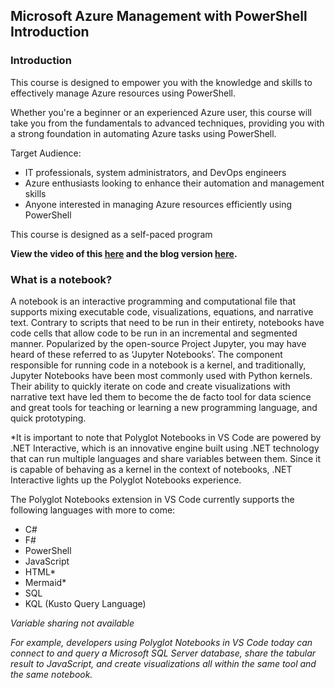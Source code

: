 ## Microsoft Azure Management with PowerShell Introduction

### Introduction

This course is designed to empower you with the knowledge and skills to effectively manage Azure resources using PowerShell. 

Whether you're a beginner or an experienced Azure user, this course will take you from the fundamentals to advanced techniques, providing you with a strong foundation in automating Azure tasks using PowerShell.

Target Audience:

* IT professionals, system administrators, and DevOps engineers
* Azure enthusiasts looking to enhance their automation and management skills
* Anyone interested in managing Azure resources efficiently using PowerShell

This course is designed as a self-paced program

**View the video of this [here](https://youtu.be/a4gehHwlwBQ) and the blog version [here](https://luke.geek.nz/azure/powershell/azure-management-powershell/).**

### What is a notebook?

A notebook is an interactive programming and computational file that supports mixing executable code, visualizations, equations, and narrative text. Contrary to scripts that need to be run in their entirety, notebooks have code cells that allow code to be run in an incremental and segmented manner. Popularized by the open-source Project Jupyter, you may have heard of these referred to as ‘Jupyter Notebooks’. The component responsible for running code in a notebook is a kernel, and traditionally, Jupyter Notebooks have been most commonly used with Python kernels. Their ability to quickly iterate on code and create visualizations with narrative text have led them to become the de facto tool for data science and great tools for teaching or learning a new programming language, and quick prototyping.

*It is important to note that Polyglot Notebooks in VS Code are powered by .NET Interactive, which is an innovative engine built using .NET technology that can run multiple languages and share variables between them. Since it is capable of behaving as a kernel in the context of notebooks, .NET Interactive lights up the Polyglot Notebooks experience.

The Polyglot Notebooks extension in VS Code currently supports the following languages with more to come:

* C#
* F#
* PowerShell
* JavaScript
* HTML*
* Mermaid*
* SQL
* KQL (Kusto Query Language)

*Variable sharing not available*

*For example, developers using Polyglot Notebooks in VS Code today can connect to and query a Microsoft SQL Server database, share the tabular result to JavaScript, and create visualizations all within the same tool and the same notebook.*

